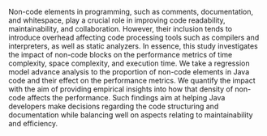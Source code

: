 Non-code elements in programming, such as comments, documentation, and whitespace, play a crucial role in improving code readability, maintainability, and collaboration. However, their inclusion tends to introduce overhead affecting code processing tools such as compilers and interpreters, as well as static analyzers. In essence, this study investigates the impact of non-code blocks on the performance metrics of time complexity, space complexity, and execution time. We take a regression model advance analysis to the proportion of non-code elements in Java code and their effect on the performance metrics. We quantify the impact with the aim of providing empirical insights into how that density of non-code affects the performance. Such findings aim at helping Java developers make decisions regarding the code structuring and documentation while balancing well on aspects relating to maintainability and efficiency.
